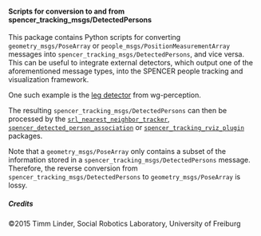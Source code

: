 #### Scripts for conversion to and from spencer_tracking_msgs/DetectedPersons

This package contains Python scripts for converting `geometry_msgs/PoseArray` or `people_msgs/PositionMeasurementArray` messages into `spencer_tracking_msgs/DetectedPersons`, and vice versa.
This can be useful to integrate external detectors, which output one of the aforementioned message types, into the SPENCER people tracking and visualization framework.

One such example is the [leg detector](https://github.com/wg-perception/people/tree/indigo-devel/leg_detector) from wg-perception.

The resulting `spencer_tracking_msgs/DetectedPersons` can then be processed by the [`srl_nearest_neighbor_tracker`](/tracking/people/srl_nearest_neighbor_tracker),
[`spencer_detected_person_association`](/detection/spencer_detected_person_association) or [`spencer_tracking_rviz_plugin`](/visualization/spencer_tracking_rviz_plugin) packages.

Note that a `geometry_msgs/PoseArray` only contains a subset of the information stored in a `spencer_tracking_msgs/DetectedPersons` message. Therefore,
the reverse conversion from `spencer_tracking_msgs/DetectedPersons` to `geometry_msgs/PoseArray` is lossy.



##### Credits

©2015 Timm Linder, Social Robotics Laboratory, University of Freiburg

